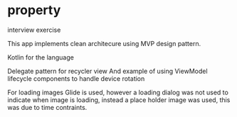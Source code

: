 # property
interview exercise

This app implements clean architecure using MVP design pattern.

Kotlin for the language

Delegate pattern for recycler view
And example of using ViewModel lifecycle components to handle device rotation

For loading images Glide is used, however a loading dialog was not used to indicate when 
image is loading, instead a place holder image was used, this was due to time contraints.


